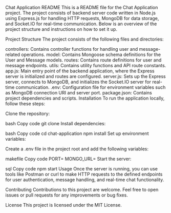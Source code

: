 Chat Application README
This is a README file for the Chat Application project. The project consists of backend server code written in Node.js using Express.js for handling HTTP requests, MongoDB for data storage, and Socket.IO for real-time communication. Below is an overview of the project structure and instructions on how to set it up.

Project Structure
The project consists of the following files and directories:

controllers: Contains controller functions for handling user and message-related operations.
model: Contains Mongoose schema definitions for the User and Message models.
routes: Contains route definitions for user and message endpoints.
utils: Contains utility functions and API route constants.
app.js: Main entry point of the backend application, where the Express server is initialized and routes are configured.
server.js: Sets up the Express server, connects to MongoDB, and initializes the Socket.IO server for real-time communication.
.env: Configuration file for environment variables such as MongoDB connection URI and server port.
package.json: Contains project dependencies and scripts.
Installation
To run the application locally, follow these steps:

Clone the repository:

bash
Copy code
git clone <repository-url>
Install dependencies:

bash
Copy code
cd chat-application
npm install
Set up environment variables:

Create a .env file in the project root and add the following variables:

makefile
Copy code
PORT=<server-port>
MONGO_URL=<mongodb-connection-uri>
Start the server:

sql
Copy code
npm start
Usage
Once the server is running, you can use tools like Postman or curl to make HTTP requests to the defined endpoints for user authentication, message handling, and real-time chat functionality.

Contributing
Contributions to this project are welcome. Feel free to open issues or pull requests for any improvements or bug fixes.

License
This project is licensed under the MIT License.
